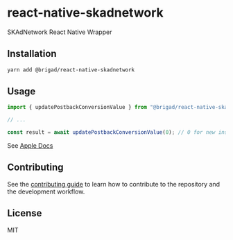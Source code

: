 # react-native-skadnetwork

SKAdNetwork React Native Wrapper

## Installation

```sh
yarn add @brigad/react-native-skadnetwork
```

## Usage

```js
import { updatePostbackConversionValue } from "@brigad/react-native-skadnetwork";

// ...

const result = await updatePostbackConversionValue(0); // 0 for new installs
```

See [Apple Docs](https://developer.apple.com/documentation/storekit/skadnetwork/3919928-updatepostbackconversionvalue)

## Contributing

See the [contributing guide](CONTRIBUTING.md) to learn how to contribute to the repository and the development workflow.

## License

MIT
